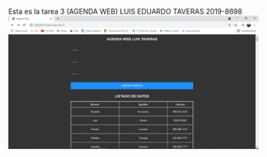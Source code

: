 Esta es la tarea 3 (AGENDA WEB) LUIS EDUARDO TAVERAS 2019-8698
![captura de la agenda ](Captura.PNG) 